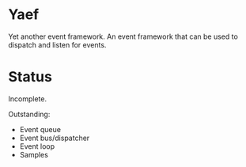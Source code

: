 Yaef
====

Yet another event framework. An event framework that can be used to dispatch and listen for events.

Status
======

Incomplete.

Outstanding:
+ Event queue
+ Event bus/dispatcher
+ Event loop
+ Samples

